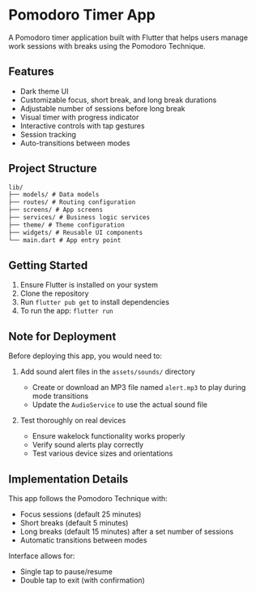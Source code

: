 # Pomodoro Timer App

A Pomodoro timer application built with Flutter that helps users manage work sessions with breaks using the Pomodoro Technique.

## Features

- Dark theme UI
- Customizable focus, short break, and long break durations
- Adjustable number of sessions before long break
- Visual timer with progress indicator
- Interactive controls with tap gestures
- Session tracking
- Auto-transitions between modes

## Project Structure

```md
lib/
├── models/ # Data models
├── routes/ # Routing configuration
├── screens/ # App screens
├── services/ # Business logic services
├── theme/ # Theme configuration
├── widgets/ # Reusable UI components
└── main.dart # App entry point
```

## Getting Started

1. Ensure Flutter is installed on your system
2. Clone the repository
3. Run `flutter pub get` to install dependencies
4. To run the app: `flutter run`

## Note for Deployment

Before deploying this app, you would need to:

1. Add sound alert files in the `assets/sounds/` directory

   - Create or download an MP3 file named `alert.mp3` to play during mode transitions
   - Update the `AudioService` to use the actual sound file

2. Test thoroughly on real devices
   - Ensure wakelock functionality works properly
   - Verify sound alerts play correctly
   - Test various device sizes and orientations

## Implementation Details

This app follows the Pomodoro Technique with:

- Focus sessions (default 25 minutes)
- Short breaks (default 5 minutes)
- Long breaks (default 15 minutes) after a set number of sessions
- Automatic transitions between modes

Interface allows for:

- Single tap to pause/resume
- Double tap to exit (with confirmation)
